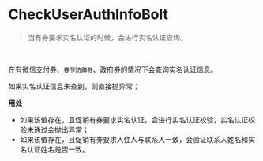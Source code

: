 # CheckUserAuthInfoBolt

> 当有券要求实名认证的时候，会进行实名认证查询。

‍

在有微信支付券、`春节防薅券`​、政府券的情况下会查询实名认证信息。

如果实名认证信息未查到，则直接抛异常；

**用处**

* 如果该值存在，且促销有券要求实名认证，会进行实名认证校验，实名认证校验未通过会抛出异常；
* 如果该值存在，且促销有券要求入住人与联系人一致，会验证联系人姓名和实名认证姓名是否一致。

‍

‍
